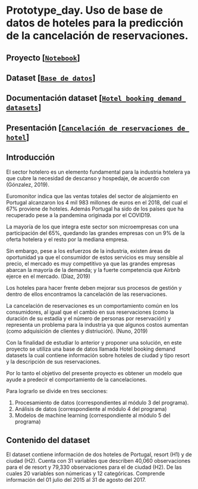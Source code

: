 # Prototype_day. Uso de base de datos de hoteles para la predicción de la cancelación de reservaciones.
## Proyecto [[`Notebook`](https://github.com/PERLACONCHITA/prototype_day/blob/main/demo_ML_5.ipynb)] 
## Dataset [[`Base de datos`](https://github.com/PERLACONCHITA/prototype_day/blob/main/hotel_bookings%20(1).csv)]
## Documentación dataset [[`Hotel booking demand datasets`](https://www.sciencedirect.com/science/article/pii/S2352340918315191)]
## Presentación [[`Cancelación de reservaciones de hotel`](https://docs.google.com/presentation/d/1A4q7qAd9HX16iaQOEAolew_nueb-eo8gERJ8qhbSB_w/edit?usp=sharing)]
## Introducción 
El sector hotelero es un elemento fundamental para la industria hotelera ya que cubre la necesidad de descanso y hospedaje, de acuerdo con (Gónzalez, 2019).

Euromonitor indica que las ventas totales del sector de alojamiento en Portugal alcanzaron los 4 mil 983 millones de euros en el 2018, del cual el 67% proviene de hoteles. Además Portugal ha sido de los países que ha recuperado pese a la pandemina originada por el COVID19.

La mayoría de los que integra este sector son microempresas con una participación del 65%, quedando las grandes empresas con un 9% de la oferta hotelera y el resto por la mediana empresa.

Sin embargo, pese a los esfuerzos de la industria, existen áreas de oportunidad ya que el consumidor de estos servicios es muy sensible al precio, el mercado es muy competitivo ya que las grandes empresas abarcan la mayoría de la demanda; y la fuerte competencia que Airbnb ejerce en el mercado. (Díaz, 2019)

Los hoteles para hacer frente deben mejorar sus procesos de gestión y dentro de ellos encontramos la cancelación de las reservaciones.

La cancelación de reservaciones es un comportamiento común en los consumidores, al igual que el cambio en sus reservaciones (como la duración de su estadía y el número de personas por reservación) y representa un problema para la industria ya que algunos costos aumentan (como adquisición de clientes y distriución). (Nuno, 2019)

Con la finalidad de estudiar lo anterior y proponer una solución, en este proyecto se utiliza una base de datos llamada Hotel booking demand datasets la cual contiene información sobre hoteles de ciudad y tipo resort y la descripción de sus reservaciones.

Por lo tanto el objetivo del presente proyecto es obtener un modelo que ayude a predecir el comportamiento de la cancelaciones.

Para lograrlo se divide en tres secciones:

1. Procesamiento de datos (correspondientes al módulo 3 del programa).
2. Análisis de datos (correspondiente al módulo 4 del programa)
3. Modelos de machine learning (correspondiente al módulo 5 del programa)
## Contenido del dataset
El dataset contiene información de dos hoteles de Portugal, resort (H1) y de ciudad (H2). Cuenta con 31 variables que describen 40,060 observaciones para el de resort y 79,330 observaciones para el de ciudad (H2). De las cuales 20 variables son númericas y 12 categóricas. Comprende información del 01 julio del 2015 al 31 de agosto del 2017.
